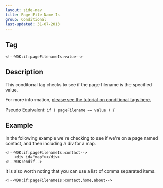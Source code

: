 ```yaml
---
layout: side-nav
title: Page File Name Is
group: Conditional
last-updated: 31-07-2013
---
```



## Tag

`<!--WDK:if:pageFilenameIs:value-->`

## Description

This conditonal tag checks to see if the page filename is the specified value.

For more information, [please see the tutorial on conditional tags here.](/pages/tutorials/12conditional-tags.html)

Pseudo Equivalent: 
`if ( pageFilename == value ) {`

## Example

In the following example we're checking to see if we're on a page named contact, and then including a div for a map.

~~~
<!--WDK:if:pageFilenameIs:contact-->
	<div id="map"></div>
<!--WDK:endif-->
~~~

It is also worth noting that you can use a list of comma separated items.

`<!--WDK:if:pageFilenameIs:contact,home,about-->`